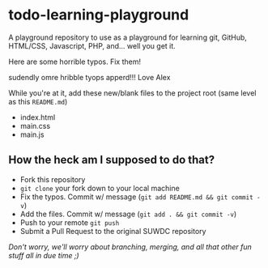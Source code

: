 todo-learning-playground
========================

A playground repository to use as a playground for learning git, GitHub, HTML/CSS, Javascript, PHP, and... well you get it.

Here are some horrible typos. Fix them!  

sudendly omre hribble tyops apperd!!!
	Love Alex

While you're at it, add these new/blank files to the project root (same level as this `README.md`)

- index.html
- main.css
- main.js


## How the heck am I supposed to do that?

- Fork this repository
- `git clone` your fork down to your local machine
- Fix the typos. Commit w/ message (`git add README.md && git commit -v`)
- Add the files. Commit w/ message (`git add . && git commit -v`)
- Push to your remote `git push`
- Submit a Pull Request to the original SUWDC repository

*Don't worry, we'll worry about branching, merging, and all that other fun stuff all in due time ;)*
